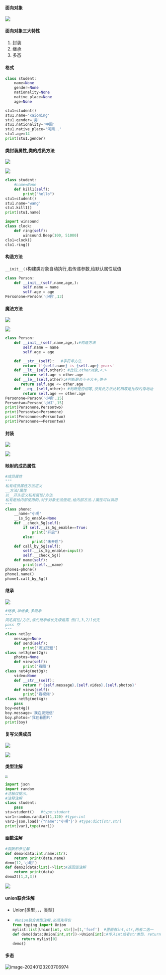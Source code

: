 ####  面向对象

![](https://raw.githubusercontent.com/iooiAsrr/picture/main/Typora/2024-01-20_133058.png)

#### 面向对象三大特性

1. 封装
2. 继承
3. 多态

#### 格式

```Python
class student:
    name=None
    gender=None
    nationality=None
    native_place=None
    age=None

stu1=student()
stu1.name='xaioming'
stu1.gender='男'
stu1.nationality='中国'
stu1.native_place='河南..'
stu1.age=14
print(stu1.gender)
```

#### 类封装属性,类的成员方法

![](https://raw.githubusercontent.com/iooiAsrr/picture/main/Typora/2024-01-20_112720.png)

![](https://raw.githubusercontent.com/iooiAsrr/picture/main/Typora/2024-01-20_112939.png)

```Python
class student:
    #name=None
    def kill1(self):
        print("hello")
stu1=student()
stu1.name='wang'
stu1.kill1()
print(stu1.name)
```

```python
import winsound
class clock:
    def ring(self):
        winsound.Beep(100, 51000)
clo1=clock()
clo1.ring()
```

#### 构造方法

`__init__()`构建类对象自动执行,若传递参数,给默认属性赋值

```python
class Person:
    def __init__(self,name,age,):
        self.name = name
        self.age = age
Personone=Person('小明',13)
```

#### 魔法方法

![](https://raw.githubusercontent.com/iooiAsrr/picture/main/Typora/2024-01-20_134028.png)



![](https://raw.githubusercontent.com/iooiAsrr/picture/main/Typora/2024-01-20_140245.png)



```Python
class Person:
    def __init__(self,name,age,):#构造方法
        self.name = name
        self.age = age

    def __str__(self):   #字符串方法
        return f'{self.name} is {self.age} years'
    def __lt__(self,other): #比较,other对象,<,>
        return self.age < other.age
    def __le__(self,other):#判断是否小于大于,等于
       return self.age <= other.age
    def __eq__(self,other): #判断是否相等,没有此方法比较相等是比较内存地址
        return self.age == other.age
Personone=Person('小明',15)
Persontwo=Person('小红',15)
print(Personone,Persontwo)
print(Persontwo<Personone)
print(Personone<=Persontwo)
print(Personone==Persontwo)
```



#### 封装

![](https://raw.githubusercontent.com/iooiAsrr/picture/main/Typora/2024-01-20_140500.png)

![](https://raw.githubusercontent.com/iooiAsrr/picture/main/Typora/2024-01-20_141420.png)

#### 映射的成员属性

```Python
#成员属性
"""
私有成员属性方法定义
__方法/属性
以__开头定义私有属性/方法
私有是给内部使用的,对于对象无法使用,给内部方法./属性可以调用
"""
class phone:
    __name="小明"
    __is_5g_enable=None
    def __check_5g(self):
        if self.__is_5g_enable==True:
            print("开启")
        else:
            print("未开启")
    def call_by_5g(self):
        self.__is_5g_enable=input()
        self.__check_5g()
    def name(self):
        print(self.__name)
phone1=phone()
phone1.name()
phone1.call_by_5g()
```

#### 继承

![](https://raw.githubusercontent.com/iooiAsrr/picture/main/Typora/2024-01-20_150856.png)

```python
#继承,单继承,多继承
"""
同名属性/方法,谁先继承谁优先级最高 例(1,3,2)1优先
pass 空
"""
class net2g:
    message=None
    def send(self):
        print("发送短信")
class net3g(net2g):
    photos=None
    def view(self):
        print('看图')
class net4g(net3g):
    video=None
    def __str__(self):
        return f'{self.message},{self.video},{self.photos}'
    def views(self):
        print('看视频')
class net5g(net4g):
    pass
boy=net4g()
boy.message='我在发短信'
boy.photos='我在看图片'
print(boy)
```

#### 复写父类成员

![](https://raw.githubusercontent.com/iooiAsrr/picture/main/Typora/2024-01-20_151107.png)

![](https://raw.githubusercontent.com/iooiAsrr/picture/main/Typora/2024-01-20_151343.png)

#### 类型注解

<img src="https://raw.githubusercontent.com/iooiAsrr/picture/main/Typora/2024-01-23_1620.png" style="zoom:50%;" />

```Python
import json
import random
#注解仅提示，
#注释注解
class student:
    pass
stu=student()   #type:student
var1=random.randint(1,120) #type:int
var2=json.load('{"name":"小明"}') #type:dict[str,str]
print(var1,type(var1))
```

#### 函数注解

```py
#函数形参注解
def demo(data:int,name:str):
    return print(data,name)
demo(12,'小明')
def demo2(data:list)->list:#返回值注解
    return print(data)
demo2([1,2,3])
```

![](https://raw.githubusercontent.com/iooiAsrr/picture/main/Typora/2024-01-23_1630.png)

#### union联合注解

- Union[类型，，，类型]
- ```py
   #Union联合类型注解,必须先导包
  from typing import Union
  mylist:list[Union[int, str]]=[1,'fsef']  #里面有int,str,两者二选一
  def demo(data:Union[int,str])->Union[int]:#传入int或者str类型，return int类型
      return mylist[0]
  demo()
  ```

#### 多态

![image-20240123203706974](https://raw.githubusercontent.com/iooiAsrr/picture/main/Typora/image-20240123203706974.png)
